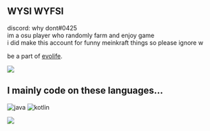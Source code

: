 WYSI WYFSI
-
discord: why dont#0425 \
im a osu player who randomly farm and enjoy game \
i did make this account for funny meinkraft things so please ignore w 

be a part of [evolife](https://evolife.club).

![](https://komarev.com/ghpvc/?username=exit-scammed) 

I mainly code on these languages...
-
![java](https://img.shields.io/badge/-java-blue?style=for-the-badge&logo=java&logoColor=white)
![kotlin](https://img.shields.io/badge/-kotlin-blue?style=for-the-badge&logo=kotlin&logoColor=white)

![](https://github-readme-stats.vercel.app/api?username=exit-scammed&show_icons=true&theme=tokyonight)
